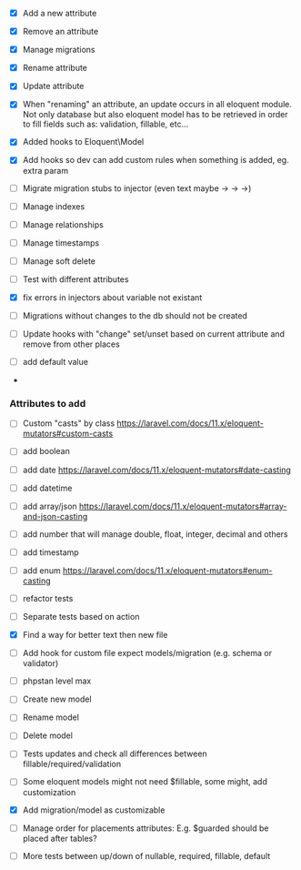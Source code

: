 - [x] Add a new attribute
- [x] Remove an attribute
- [x] Manage migrations
- [x] Rename attribute
- [x] Update attribute
- [x] When "renaming" an attribute, an update occurs in all eloquent module. Not only database but also eloquent model has to be retrieved in order to fill fields such as: validation, fillable, etc... 
- [x] Added hooks to Eloquent\Model
- [x] Add hooks so dev can add custom rules when something is added, eg. extra param
- [ ] Migrate migration stubs to injector (even text maybe -> -> ->)
- [ ] Manage indexes
- [ ] Manage relationships
- [ ] Manage timestamps
- [ ] Manage soft delete
- [ ] Test with different attributes

- [x] fix errors in injectors about variable not existant

- [ ] Migrations without changes to the db should not be created
- [ ] Update hooks with "change" set/unset based on current attribute and remove from other places
- [ ] add default value
- 
### Attributes to add

- [ ] Custom "casts" by class https://laravel.com/docs/11.x/eloquent-mutators#custom-casts
- [ ] add boolean
- [ ] add date https://laravel.com/docs/11.x/eloquent-mutators#date-casting
- [ ] add datetime
- [ ] add array/json https://laravel.com/docs/11.x/eloquent-mutators#array-and-json-casting
- [ ] add number that will manage double, float, integer, decimal and others
- [ ] add timestamp
- [ ] add enum https://laravel.com/docs/11.x/eloquent-mutators#enum-casting

- [ ] refactor tests
- [ ] Separate tests based on action
- [x] Find a way for better text then new file
- [ ] Add hook for custom file expect models/migration (e.g. schema or validator)
- [ ] phpstan level max
- [ ] Create new model
- [ ] Rename model
- [ ] Delete model
- [ ] Tests updates and check all differences between fillable/required/validation
- [ ] Some eloquent models might not need $fillable, some might, add customization
- [x] Add migration/model as customizable
- [ ] Manage order for placements attributes: E.g. $guarded should be placed after tables? 


- [ ] More tests between up/down of nullable, required, fillable, default



